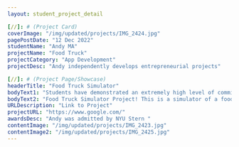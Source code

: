 ```yaml
---
layout: student_project_detail

[//]: # (Project Card)
coverImage: "/img/updated/projects/IMG_2424.jpg"
pagePostDate: "12 Dec 2022"
studentName: "Andy MA"
projectName: "Food Truck"
projectCategory: "App Development"
projectDesc: "Andy independently develops entrepreneurial projects"

[//]: # (Project Page/Showcase)
headerTitle: "Food Truck Simulator"
bodyText1: "Students have demonstrated an extremely high level of commitment and hard work, putting in a lot of time and effort in our Food Truck Simulator project. He created a food truck business concept simulator using Unity to teach the business in an immersive way, a complex and innovative task. He has demonstrated resilience and problem-solving skills in the face of challenges encountered in projects such as code not running smoothly, expected results different from actual results, and the need to try different programming languages. His problem-solving skills and willingness to take the initiative are great assets. Even in difficult situations, he always remained calm, steady, and kept going. Overall, he has performed well in the project and has great potential for growth."
bodyText2: "Food Truck Simulator Project! This is a simulator of a food truck business created using Unity. The goal of this project is to help users understand and learn how to run a successful food truck business through an immersive teaching method. The simulator includes guidance on how to choose a menu, set prices, buy ingredients, and stand out in a competitive environment. In our project, we encountered some technical challenges, such as the code not running smoothly, the expected effect is different from the actual effect, and the need to try different programming languages. Despite the challenges, we worked hard to solve them and deliver a simulator that taught business while also being fun. We believe that this simulator will not only help users better understand the food truck business, but also bring them fun in the process."
URLDescription: "Link to Project"
projectURL: "https://www.google.com/"
awardsDesc: "Andy was admitted by NYU Stern "
contentImage: "/img/updated/projects/IMG_2423.jpg"
contentImage2: "/img/updated/projects/IMG_2425.jpg"
---
```

